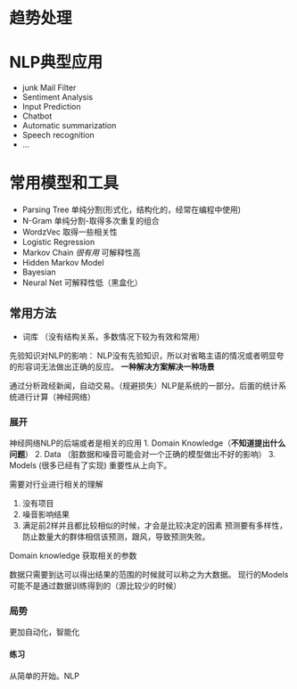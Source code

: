 # 趋势处理

# NLP典型应用

* junk Mail Filter
* Sentiment Analysis
* Input Prediction
* Chatbot
* Automatic summarization
* Speech recognition
* ...

# 常用模型和工具

* Parsing Tree  单纯分割(形式化，结构化的，经常在编程中使用)
* N-Gram  单纯分割-取得多次重复的组合
* WordzVec 取得一些相关性
* Logistic Regression 
* Markov Chain  _很有用_ 可解释性高
* Hidden Markov Model
* Bayesian
* Neural Net 可解释性低（黑盒化）


## 常用方法 
* 词库 （没有结构关系，多数情况下较为有效和常用）

先验知识对NLP的影响：
NLP没有先验知识，所以对省略主语的情况或者明显夸的形容词无法做出正确的反应。
**一种解决方案解决一种场景**

通过分析政经新闻，自动交易。（规避损失）NLP是系统的一部分。后面的统计系统进行计算（神经网络）


### 展开
神经网络NLP的后端或者是相关的应用
    1. Domain Knowledge（**不知道提出什么问题**）
    2. Data （脏数据和噪音可能会对一个正确的模型做出不好的影响）
    3. Models (很多已经有了实现)
    重要性从上向下。

需要对行业进行相关的理解
1. 没有项目
2. 噪音影响结果
3. 满足前2样并且都比较相似的时候，才会是比较决定的因素
预测要有多样性，防止数量大的群体相信该预测，跟风，导致预测失败。

Domain knowledge 获取相关的参数

数据只需要到达可以得出结果的范围的时候就可以称之为大数据。
现行的Models可能不是通过数据训练得到的（源比较少的时候）

### 局势
更加自动化，智能化

#### 练习
从简单的开始。NLP